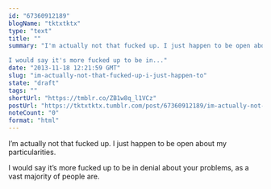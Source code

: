 ```yaml
---
id: "67360912189"
blogName: "tktxtktx"
type: "text"
title: ""
summary: "I'm actually not that fucked up. I just happen to be open about my particularities. 

I would say it's more fucked up to be in..."
date: "2013-11-18 12:21:59 GMT"
slug: "im-actually-not-that-fucked-up-i-just-happen-to"
state: "draft"
tags: ""
shortUrl: "https://tmblr.co/ZB1w8q_l1VCz"
postUrl: "https://tktxtktx.tumblr.com/post/67360912189/im-actually-not-that-fucked-up-i-just-happen-to"
noteCount: "0"
format: "html"
---
```


I’m actually not that fucked up. I just happen to be open about my particularities. 

I would say it’s more fucked up to be in denial about your problems, as a vast majority of people are.